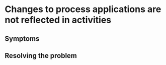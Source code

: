 # Changes to process applications are not reflected in activities

## Symptoms

## Resolving the problem